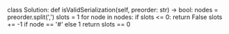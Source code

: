 class Solution:
    def isValidSerialization(self, preorder: str) -> bool:
        nodes = preorder.split(',')
        slots = 1
        for node in nodes:
            if slots <= 0: return False
            slots += -1 if node == '#' else 1
        return slots == 0
